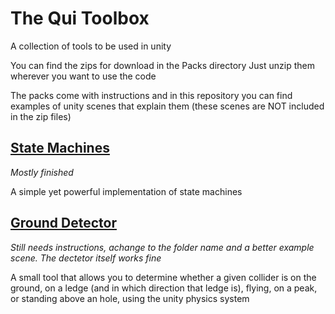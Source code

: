 # The Qui Toolbox
A collection of tools to be used in unity

You can find the zips for download in the Packs directory
Just unzip them wherever you want to use the code
 
The packs come with instructions and in this repository you can find examples of unity scenes that explain them (these scenes are NOT included in the zip files)

## [State Machines](https://github.com/DiogoMendonc-a/The-Qui-Toolbox-For-Unity/tree/main/Assets/C%23%20State%20Machine)
_Mostly finished_ 

A simple yet powerful implementation of state machines

## [Ground Detector](https://github.com/DiogoMendonc-a/The-Qui-Toolbox-For-Unity/tree/main/Assets/Ledge%20Detector%202D)
_Still needs instructions, achange to the folder name and a better example scene. The dectetor itself works fine_

A small tool that allows you to determine whether a given collider is on the ground, on a ledge (and in which direction that ledge is), flying, on a peak, or standing above an hole, using the unity physics system
